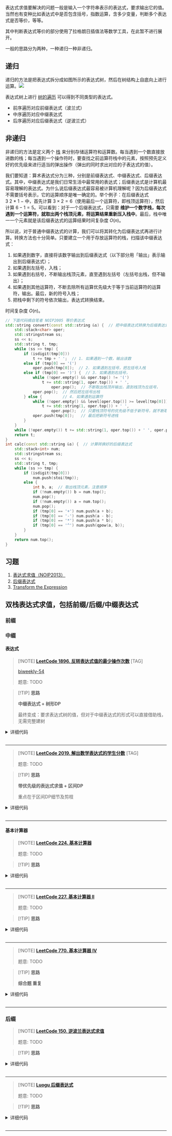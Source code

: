 
表达式求值要解决的问题一般是输入一个字符串表示的表达式，要求输出它的值。当然也有变种比如表达式中是否包含括号，指数运算，含多少变量，判断多个表达式是否等价，等等。

其中判断表达式等价的部分使用了拉格朗日插值法等数学工具，在此暂不进行展开。

一般的思路分为两种，一种递归一种非递归。

## 递归

递归的方法是把表达式拆分成如图所示的表达式树，然后在树结构上自底向上进行运算。![](./images/bet.png)

表达式树上进行 [树的遍历](graph/tree-basic.md#_10) 可以得到不同类型的表达式。

- 前序遍历对应前缀表达式（波兰式）
- 中序遍历对应中缀表达式
- 后序遍历对应后缀表达式（逆波兰式）

## 非递归

非递归的方法是定义两个 [栈](ds/stack.md) 来分别存储运算符和运算数。每当遇到一个数直接放进数的栈；每当遇到一个操作符时，要查找之前运算符栈中的元素，按照预先定义好的优先级来进行适当的弹出操作（弹出的同时求出对应的子表达式的值）。

我们要知道：算术表达式分为三种，分别是前缀表达式、中缀表达式、后缀表达式。其中，中缀表达式是我们日常生活中最常用的表达式；后缀表达式是计算机最容易理解的表达式。为什么说后缀表达式最容易被计算机理解呢？因为后缀表达式不需要括号表示，它的运算顺序是唯一确定的。举个例子：在后缀表达式 $3~2~*~1~-$ 中，首先计算 $3 \times 2 = 6$（使用最后一个运算符，即栈顶运算符），然后计算 $6 - 1 = 5$。可以看到：对于一个后缀表达式，只需要 **维护一个数字栈，每次遇到一个运算符，就取出两个栈顶元素，将运算结果重新压入栈中**。最后，栈中唯一一个元素就是该后缀表达式的运算结果时间复杂度 $O(n)$。

所以说，对于普通中缀表达式的计算，我们可以将其转化为后缀表达式再进行计算。转换方法也十分简单。只要建立一个用于存放运算符的栈，扫描该中缀表达式：

1. 如果遇到数字，直接将该数字输出到后缀表达式（以下部分用「输出」表示输出到后缀表达式）；
2. 如果遇到左括号，入栈；
3. 如果遇到右括号，不断输出栈顶元素，直至遇到左括号（左括号出栈，但不输出）；
4. 如果遇到其他运算符，不断去除所有运算优先级大于等于当前运算符的运算符，输出。最后，新的符号入栈；
5. 把栈中剩下的符号依次输出，表达式转换结束。

时间复杂度 $O(n)$。


```cpp
// 下面代码摘自笔者 NOIP2005 等价表达式
std::string convert(const std::string &s) {  // 把中缀表达式转换为后缀表达式
    std::stack<char> oper;
    std::stringstream ss;
    ss << s;
    std::string t, tmp;
    while (ss >> tmp) {
        if (isdigit(tmp[0]))
            t += tmp + ' ';  // 1. 如果遇到一个数，输出该数
        else if (tmp[0] == '(')
            oper.push(tmp[0]);  // 2. 如果遇到左括号，把左括号入栈
        else if (tmp[0] == ')') {  // 3. 如果遇到右括号，
            while (!oper.empty() && oper.top() != '(')
                t += std::string(1, oper.top()) + ' ',
                    oper.pop();  // 不断取出栈顶并输出，直到栈顶为左括号，
            oper.pop();  // 然后把左括号出栈
        } else {         // 4. 如果遇到运算符
            while (!oper.empty() && level[oper.top()] >= level[tmp[0]])
                t += std::string(1, oper.top()) + ' ',
                    oper.pop();  // 只要栈顶符号的优先级不低于新符号，就不断取出栈顶并输出
            oper.push(tmp[0]);   // 最后把新符号进栈
        }
    }
    while (!oper.empty()) t += std::string(1, oper.top()) + ' ', oper.pop();
    return t;
}
int calc(const std::string &s) {  // 计算转换好的后缀表达式
    std::stack<int> num;
    std::stringstream ss;
    ss << s;
    std::string t, tmp;
    while (ss >> tmp) {
        if (isdigit(tmp[0]))
            num.push(stoi(tmp));
        else {
            int b, a;  // 取出栈顶元素，注意顺序
            if (!num.empty()) b = num.top();
            num.pop();
            if (!num.empty()) a = num.top();
            num.pop();
            if (tmp[0] == '+') num.push(a + b);
            if (tmp[0] == '-') num.push(a - b);
            if (tmp[0] == '*') num.push(a * b);
            if (tmp[0] == '^') num.push(qpow(a, b));
        }
    }
    return num.top();
}
```

## 习题

1. [表达式求值（NOIP2013）](https://vijos.org/p/1849)
2. [后缀表达式](https://www.luogu.com.cn/problem/P1449)
3. [Transform the Expression](https://www.spoj.com/problems/ONP/)


## 双栈表达式求值，包括前缀/后缀/中缀表达式

### 前缀

### 中缀

#### 表达式

> [!NOTE] **[LeetCode 1896. 反转表达式值的最少操作次数](https://leetcode-cn.com/problems/minimum-cost-to-change-the-final-value-of-expression/)** [TAG]
> 
> [biweekly-54](https://github.com/OpenKikCoc/LeetCode/tree/master/Contest/2021-06-12_Biweekly-54#1896-反转表达式值的最少操作次数-tag)
> 
> 题意: TODO

> [!TIP] **思路**
> 
> **中缀表达式 + 树形DP**
> 
> 最终变成：要求表达式树的值，但对于中缀表达式的形式可以直接借助栈，无需完整建树

<details>
<summary>详细代码</summary>
<!-- tabs:start -->

##### **C++**

```cpp
class Solution {
public:
    stack<vector<int>> num; // 取0 取1分别需要操作多少次
    stack<char> op;
    
    int get_min(vector<int> s) {
        int x = INT_MAX;
        for (auto v : s)
            x = min(x, v);
        return x;
    }
    
    void eval() {
        auto a = num.top(); num.pop();
        auto b = num.top(); num.pop();
        char c = op.top(); op.pop();
        
        if (c == '&') {
            // 得到 0 需 {0, 0}, {0, 1}, {1, 0}, 或改变符号后 {0, 0} + 1
            vector<int> s0 = {a[0] + b[0], a[0] + b[1], a[1] + b[0], a[0] + b[0] + 1};
            // 得到 1 ...
            vector<int> s1 = {a[1] + b[1], a[1] + b[0] + 1, a[0] + b[1] + 1, a[1] + b[1] + 1};
            num.push({get_min(s0), get_min(s1)});
        } else {
            vector<int> s0 = {a[0] + b[0], a[0] + b[1] + 1, a[1] + b[0] + 1, a[0] + b[0] + 1};
            vector<int> s1 = {a[1] + b[1], a[0] + b[1], a[1] + b[0], a[1] + b[1] + 1};
            num.push({get_min(s0), get_min(s1)});
        }
    }
    
    int minOperationsToFlip(string expression) {
        for (auto c : expression)
            if (isdigit(c)) {
                if (c == '0')
                    num.push({0, 1});
                else
                    num.push({1, 0});
            } else if (c == '(') {
                op.push(c);
            } else if (c == ')') {
                while (op.top() != '(')
                    eval();
                op.pop();   // (
            } else {
                // 一般字符
                // 中缀表达式 故先把前面算完
                while (op.size() && op.top() != '(')
                    eval();
                op.push(c);
            }
        
        while (op.size())
            eval();
        // 一定有一个是0(即什么都不修改时的值) 而非0的较大的数即为所求
        return max(num.top()[0], num.top()[1]);
    }
};
```

##### **Python**

```python

```

<!-- tabs:end -->
</details>

<br>

* * *

> [!NOTE] **[LeetCode 2019. 解出数学表达式的学生分数](https://leetcode-cn.com/problems/the-score-of-students-solving-math-expression/)** [TAG]
> 
> 题意: TODO

> [!TIP] **思路**
> 
> **带优先级的表达式求值 + 区间DP**
> 
> 重点在于区间DP细节及剪枝

<details>
<summary>详细代码</summary>
<!-- tabs:start -->

##### **C++**

```cpp
class Solution {
public:
    stack<int> num;
    stack<char> op;
    void eval() {
        auto a = num.top(); num.pop();
        auto b = num.top(); num.pop();
        auto c = op.top(); op.pop();
        int r;
        if (c == '+')
            r = a + b;
        else
            r = a * b;
        num.push(r);
    }
    int calc(string s) {
        unordered_map<char, int> pr;
        pr['+'] = pr['-'] = 1, pr['*'] = pr['/'] = 2;
        for (int i = 0; i < s.size(); ++ i ) {
            char c = s[i];
            if (c == ' ')
                continue;
            if (isdigit(c)) {
                int x = 0, j = i;
                while (j < s.size() && isdigit(s[j]))
                    x = x * 10 + s[j] - '0', j ++ ;
                num.push(x);
                i = j - 1;
            } else {
                while (op.size() && pr[op.top()] >= pr[c])
                    eval();
                op.push(c);
            }
        }
        while (op.size())
            eval();
        return num.top();
    }

    int scoreOfStudents(string s, vector<int>& answers) {
        int tar = calc(s), n = s.size();

        unordered_set<int> f[32][32];
        for (int len = 1; len <= n; ++ len )
            for (int l = 0; l + len - 1 < n; l += 2 ) {
                int r = l + len - 1;
                if (l == r)
                    f[l][r].insert(s[l] - '0');
                else {
                    for (int k = l; k < r; k += 2)
                        for (auto v1 : f[l][k])
                            for (auto v2 : f[k + 2][r]) {
                                int t = 0;
                                if (s[k + 1] == '+')
                                    t = v1 + v2;
                                else
                                    t = v1 * v2;
                                if (t > 1000)
                                    continue;
                                f[l][r].insert(t);
                            }
                }
            }
        
        int res = 0;
        for (auto v : answers)
            if (v == tar)
                res += 5;
            else if (f[0][n - 1].count(v))
                res += 2;
        return res;
    }
};
```

##### **C++ TLE**

```cpp
// TLE
class Solution {
public:
    using PON = pair<vector<char>, vector<int>>;
    using PONI = pair<PON, int>;
        
    int n, tar;
    unordered_set<int> S;
    set<PONI> hash;
    
    PON parse(string s) {
        vector<char> ops;
        vector<int> nums;
        int n = s.size();
        for (int i = 0; i < n; ++ i ) {
            int j = i, v = 0;
            while (j < n && isdigit(s[j]))
                v = v * 10 + s[j] - '0', j ++ ;
            nums.push_back(v);
            if (j < n)
                ops.push_back(s[j]);
            i = j;
        }
        return {ops, nums};
    }
    
    int op(char c, int a, int b) {
        if (c == '+')
            return a + b;
        return a * b;
    }
    
    void dfs(vector<char> ops, vector<int> nums, int cnt) {
        // MEM
        PONI t = {{ops, nums}, cnt};
        if (hash.count(t))
            return;
        hash.insert(t);
        
        if (ops.empty()) {
            // cout << "cnt = " << cnt << " nums[0] = " << nums[0] << endl;
            if (cnt == 0)
                this->tar = nums[0];
            else
                S.insert(nums[0]);
            return;
        }
        
        int n = ops.size(), p = 0;
        for (int i = 0; i < n; ++ i )
            if (ops[i] == '*') {
                p = i;
                break;
            }
        
        for (int i = 0; i < n; ++ i ) {
            int v = op(ops[i], nums[i], nums[i + 1]);
            // ATTENTION 增加一个剪枝
            if (v >= 1000)
                continue;
            
            vector<char> t_ops;
            vector<int> t_nums;
            for (int j = 0; j < i; ++ j )
                t_ops.push_back(ops[j]), t_nums.push_back(nums[j]);
            t_nums.push_back(v);
            for (int j = i + 1; j < n; ++ j )
                t_ops.push_back(ops[j]), t_nums.push_back(nums[j + 1]);
            dfs(t_ops, t_nums, cnt + (i != p));
        }
    }
    
    int scoreOfStudents(string s, vector<int>& answers) {
        this->n = s.size();
        auto [ops, nums] = parse(s);
        
        dfs(ops, nums, 0);
        
        // cout << "tar = " << tar << endl;
        
        int res = 0;
        for (auto v : answers)
            if (v == tar)
                res += 5;
            else if (S.count(v))
                res += 2;
        return res;
    }
};
```

##### **Python**

```python

```

<!-- tabs:end -->
</details>

<br>

* * *

#### 基本计算器

> [!NOTE] **[LeetCode 224. 基本计算器](https://leetcode-cn.com/problems/basic-calculator/)**
> 
> 题意: TODO

> [!TIP] **思路**
> 
> 

<details>
<summary>详细代码</summary>
<!-- tabs:start -->

##### **C++**

```cpp
class Solution {
public:
    stack<int> num;
    stack<char> op;
    void eval() {
        auto b = num.top(); num.pop();
        auto a = num.top(); num.pop();
        auto c = op.top(); op.pop();
        int r;
        if (c == '+') r = a + b;
        else r = a - b;
        num.push(r);
    }

    int calculate(string s) {
        for (int i = 0; i < s.size(); ++i) {
            auto c = s[i];
            if (c == ' ') continue;
            if (isdigit(c)) {
                int x = 0, j = i;
                while (j < s.size() && isdigit(s[j])) x = x * 10 + (s[j ++ ] - '0');
                i = j - 1;
                num.push(x);
            } else if (c == '(') op.push(c);
            else if (c == ')') {
                while (op.top() != '(') eval();
                op.pop();
            } else {
                while (!op.empty() && op.top() != '(') eval();
                // 2021 leetcode更新数据
                // -2+ 1
                // 如果当前栈空 压入操作符前先加入0
                if (num.empty()) num.push(0);
                op.push(c);
            }
        }
        while (op.size()) eval();
        return num.top();
    }
};
```

##### **Python**

```python
"""
(栈,表达式求值) O(n)
开两个栈，一个记录数字，一个记录操作符。
然后从前往后扫描整个表达式：

如果遇到 (、+、-，直接入栈；
如果遇到数字，则判断操作符栈的栈顶元素，如果不是 (，则弹出操作符的栈顶元素，并用相应操作更新数字栈的栈顶元素。从而保证操作符栈的栈顶最多有一个连续的+或-；
如果遇到 )，此时操作符栈顶一定是 (，将其弹出。然后根据新栈顶的操作符，对数字栈顶的两个元素进行相应操作；
时间复杂度分析：每个数字和操作进栈出栈一次，所以总时间复杂度是 O(n)。
"""

class Solution:
    def calculate(self, s: str) -> int:
        res = 0
        stack = []
        sign = 1
        i = 0
        n = len(s)
        while i < n:
            if s[i] == " ":
                i += 1
            elif s[i] == "-":
                sign = -1
                i += 1
            elif s[i] == "+":
                sign = 1
                i += 1
            elif s[i] == "(":
                stack.append(res)
                stack.append(sign)
                res = 0
                sign = 1
                i += 1
            elif s[i] == ")":
                # print(stack)
                res = res * stack.pop() + stack.pop()
                i += 1
            elif s[i].isdigit():
                tmp = int(s[i])
                i += 1
                while i < n and s[i].isdigit():
                    tmp = tmp * 10 + int(s[i])
                    i += 1
                res += tmp * sign
        return res
```

<!-- tabs:end -->
</details>

<br>

* * *

> [!NOTE] **[LeetCode 227. 基本计算器 II](https://leetcode-cn.com/problems/basic-calculator-ii/)**
> 
> 题意: TODO

> [!TIP] **思路**
> 
> 

<details>
<summary>详细代码</summary>
<!-- tabs:start -->

##### **C++**

```cpp
class Solution {
public:
    stack<int> num;
    stack<char> op;

    void eval() {
        int b = num.top(); num.pop();
        int a = num.top(); num.pop();
        char c = op.top(); op.pop();
        int r;
        if (c == '+') r = a + b;
        else if (c == '-') r = a - b;
        else if (c == '*') r = a * b;
        else r = a / b;
        num.push(r);
    }

    int calculate(string s) {
        unordered_map<char, int> pr;
        pr['+'] = pr['-'] = 1, pr['*'] = pr['/'] = 2;
        for (int i = 0; i < s.size(); i ++ ) {
            char c = s[i];
            if (c == ' ') continue;
            if (isdigit(c)) {
                int x = 0, j = i;
                while (j < s.size() && isdigit(s[j])) x = x * 10 + (s[j ++ ] - '0');
                num.push(x);
                i = j - 1;
            } else {
                while (op.size() && pr[op.top()] >= pr[c]) eval();
                op.push(c);
            }
        }
        while (op.size()) eval();
        return num.top();
    }
};
```

##### **Python**

```python
"""
(栈) O(n)
这道题主要是需要考虑加减和乘除的优先级问题，用栈来处理，遇到加减就把数字压栈，遇到乘除就把栈顶弹出，与数字进行乘除处理。主要注意的是运算符是放在两个数字的中间，而我们想要的是在遇到运算符时，用于运算的两个数字已经被解析出来了，因此用sign来记录前一个运算符，在遇到一个新的运算符或者到字符串的结尾时再考虑对前一个运算符进行处理。
"""
class Solution:
    def calculate(self, s: str) -> int:
        nums = []
        ops = []
        i = 0
        while i < len(s):
            if s[i] == " ":
                i += 1
            elif s[i] in ["+","-","*","/"]:
                ops.append(s[i])
                i += 1
            else:
                a = 0
                while i < len(s) and "0" <= s[i] <= "9":
                    a *= 10
                    a += int(s[i])
                    i += 1
                if ops:
                    if ops[-1] == "*":
                        nums[-1] *= a
                        ops.pop()
                    elif ops[-1] == "/":
                        nums[-1] = int(nums[-1] / a)
                        ops.pop()
                    else:
                        nums.append(a)
                else:
                    nums.append(a)
        for i in range(len(ops)):
            if ops[i] == "+":
                nums[0] += nums[i + 1]
            else:
                nums[0] -= nums[i + 1]
        return nums[0]
```

<!-- tabs:end -->
</details>

<br>

* * *

> [!NOTE] **[LeetCode 770. 基本计算器 IV](https://leetcode-cn.com/problems/basic-calculator-iv/)**
> 
> 题意: TODO

> [!TIP] **思路**
> 
> **综合题 重复**

<details>
<summary>详细代码</summary>
<!-- tabs:start -->

##### **C++**

```cpp
class Solution {
public:
    struct Item {
        int c;  // 系数
        multiset<string> vars;  // 所有自变量
        bool operator< (const Item& t) const {
            if (vars.size() != t.vars.size()) return vars.size() > t.vars.size();
            return vars < t.vars;
        }
        bool operator== (const Item& t) const {
            return vars == t.vars;
        }
        string convert_to_string() {
            string res = to_string(c);
            for (auto& var: vars) res += '*' + var;
            return res;
        }
    };  // 项
    unordered_map<string, int> value;
    stack<vector<Item>> num;
    stack<char> op;

    vector<Item> add(vector<Item> a, vector<Item> b, int sign) {
        vector<Item> res;
        int i = 0, j = 0;
        while (i < a.size() && j < b.size()) {  // 二路归并
            if (a[i] == b[j]) {
                Item t{a[i].c + b[j].c * sign, a[i].vars};
                if (t.c) res.push_back(t);
                i ++, j ++ ;
            } else if (a[i] < b[j]) {
                res.push_back(a[i ++ ]);
            } else {
                res.push_back({b[j].c * sign, b[j].vars}), j ++ ;
            }
        }
        while (i < a.size()) res.push_back(a[i ++ ]);
        while (j < b.size()) res.push_back({b[j].c * sign, b[j].vars}), j ++ ;
        return res;
    }

    vector<Item> mul(vector<Item> a, vector<Item> b) {
        vector<Item> res;
        for (auto& x: a) {
            vector<Item> items;
            for (auto& y: b) {
                Item t{x.c * y.c, x.vars};
                for (auto& v: y.vars) t.vars.insert(v);
                items.push_back(t);
            }
            res = add(res, items, 1);
        }
        return res;
    }

    void eval() {
        auto b = num.top(); num.pop();
        auto a = num.top(); num.pop();
        auto c = op.top(); op.pop();
        vector<Item> x;
        if (c == '+') x = add(a, b, 1);
        else if (c == '-') x = add(a, b, -1);
        else x = mul(a, b);
        num.push(x);
    }

    vector<Item> calc(string& str) {
        unordered_map<char, int> pr{{'+', 1}, {'-', 1}, {'*', 2}};
        for (int i = 0; i < str.size(); i ++ ) {
            if (str[i] == ' ') continue;
            if (str[i] >= 'a' && str[i] <= 'z' || isdigit(str[i])) {
                vector<Item> items;
                if (str[i] >= 'a' && str[i] <= 'z') {
                    string var;
                    int j = i;
                    while (j < str.size() && str[j] >= 'a' && str[j] <= 'z') var += str[j ++ ];
                    i = j - 1;
                    if (value.count(var)) {
                        if (value[var]) items.push_back({value[var], {}});
                    } else {
                        items.push_back({1, {var}});
                    }
                } else {
                    int x = 0, j = i;
                    while (j < str.size() && isdigit(str[j])) x = x * 10 + str[j ++ ] - '0';
                    i = j - 1;
                    if (x) items.push_back({x, {}});
                }
                num.push(items);
            } else if (str[i] == '(') {
                op.push(str[i]);
            } else if (str[i] == ')') {
                while (op.top() != '(') eval();
                op.pop();
            } else {
                while (op.size() && op.top() != '(' && pr[op.top()] >= pr[str[i]]) eval();
                op.push(str[i]);
            }
        }
        while (op.size()) eval();
        return num.top();
    }

    vector<string> basicCalculatorIV(string expression, vector<string>& evalvars, vector<int>& evalints) {
        for (int i = 0; i < evalvars.size(); i ++ ) value[evalvars[i]] = evalints[i];
        auto t = calc(expression);
        vector<string> res;
        for (auto& item: t) res.push_back(item.convert_to_string());
        return res;
    }
};
```

##### **Python**

```python

```

<!-- tabs:end -->
</details>

<br>

* * *

### 后缀

> [!NOTE] **[LeetCode 150. 逆波兰表达式求值](https://leetcode-cn.com/problems/evaluate-reverse-polish-notation/)**
> 
> 题意: TODO

> [!TIP] **思路**
> 
> 

<details>
<summary>详细代码</summary>
<!-- tabs:start -->

##### **C++**

```cpp
class Solution {
public:
    int evalRPN(vector<string>& tokens) {
        stack<int> stk;
        for (auto &t : tokens)
            if (t == "+" || t == "-" || t == "*" || t == "/") {
                int a = stk.top();
                stk.pop();
                int b = stk.top();
                stk.pop();
                if (t == "+") stk.push(a + b);
                else if (t == "-") stk.push(b - a);
                else if (t == "*") stk.push(a * b);
                else stk.push(b / a);
            }
            else stk.push(atoi(t.c_str()));
            // else stk.push(stoi(t));
        return stk.top();
    }
};
```

##### **Python**

```python
# 后续遍历
# 遍历所有元素。用一个栈来实现整个序列。如果当前元素是整数，那就压入栈；如果是运算符，则将栈顶两个元素弹出作出相应运算，再将结果入栈。

class Solution:
    def evalRPN(self, tokens: List[str]) -> int:
        def eval(s):
            a = int(stack.pop())
            b = int(stack.pop())
            if s == '+':
                stack.append(b+a)
            elif s == '-':
                stack.append(b-a)
            elif s == '*':
                stack.append(b*a)
            else:
                stack.append(int(b/a))
        
        stack = []
        for t in tokens:
            if t == "+" or t == "-" or t == "*" or t == "/":
                eval(t)
            else:
                stack.append(int(t))
        return stack[-1]
```

<!-- tabs:end -->
</details>

<br>

* * *

> [!NOTE] **[Luogu 后缀表达式](https://www.luogu.com.cn/problem/P1449)**
> 
> 题意: TODO

> [!TIP] **思路**
> 
> 

<details>
<summary>详细代码</summary>
<!-- tabs:start -->

##### **C++**

```cpp
#include <bits/stdc++.h>
using namespace std;

string s;
int n;

unordered_map<char, int> pr;
stack<int> num;
stack<char> op;

void eval() {
    int b = num.top(); num.pop();
    int a = num.top(); num.pop();
    char c = op.top(); op.pop();
    int r;
    if (c == '+')
        r = a + b;
    else if (c == '-')
        r = a - b;
    else if (c == '*')
        r = a * b;
    else
        r = a / b;
    num.push(r);
}

int main() {
    cin >> s;
    n = s.size();
    
    for (int i = 0; i < n; ++ i ) {
        char c = s[i];
        if (c == '.')
            continue;
        if (c == '@')
            break;
        if (isdigit(c)) {
            int x = 0, j = i;
            while (j < n && isdigit(s[j]))
                x = x * 10 + (s[j ++ ] - '0');
            num.push(x);
            i = j - 1;
        } else {
            op.push(c);
            while (op.size())
                eval();
        }
    }
    while (op.size())
        eval();
    cout << num.top() << endl;
    
    return 0;
}
```

##### **Python**

```python

```

<!-- tabs:end -->
</details>

<br>

* * *